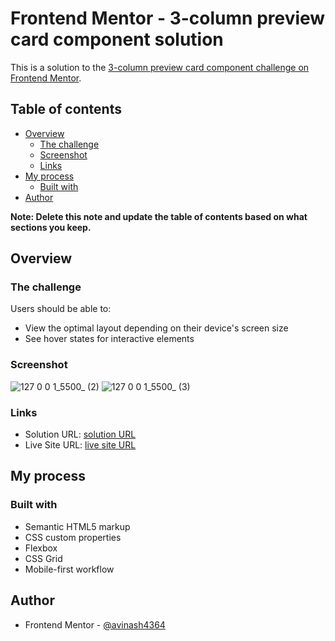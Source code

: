 # Frontend Mentor - 3-column preview card component solution

This is a solution to the [3-column preview card component challenge on Frontend Mentor](https://www.frontendmentor.io/challenges/3column-preview-card-component-pH92eAR2-).

## Table of contents

- [Overview](#overview)
  - [The challenge](#the-challenge)
  - [Screenshot](#screenshot)
  - [Links](#links)
- [My process](#my-process)
  - [Built with](#built-with)
- [Author](#author)

**Note: Delete this note and update the table of contents based on what sections you keep.**

## Overview

### The challenge

Users should be able to:

- View the optimal layout depending on their device's screen size
- See hover states for interactive elements

### Screenshot
![127 0 0 1_5500_ (2)](https://github.com/avinash4364/3-column-preview-card-component/assets/24203618/ead6d617-bd4b-4194-aa4d-e531c39066a0)
![127 0 0 1_5500_ (3)](https://github.com/avinash4364/3-column-preview-card-component/assets/24203618/41ad3991-9a1c-494d-b051-f57f4ce64602)

### Links

- Solution URL: [solution URL](https://github.com/avinash4364/3-column-preview-card-component)
- Live Site URL: [live site URL](https://avinash4364.github.io/3-column-preview-card-component/)

## My process

### Built with

- Semantic HTML5 markup
- CSS custom properties
- Flexbox
- CSS Grid
- Mobile-first workflow

## Author

- Frontend Mentor - [@avinash4364](https://www.frontendmentor.io/profile/avinash4364)
